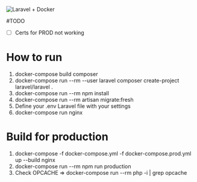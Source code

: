 ![Laravel + Docker](https://miro.medium.com/max/1400/1*lThfRGpuoHA0rcB6SQfrsQ@2x.png)

#TODO 
- [ ] Certs for PROD not working

# How to run
1. docker-compose build composer
2. docker-compose run --rm --user laravel composer create-project laravel/laravel .
3. docker-compose run --rm npm install
4. docker-compose run --rm artisan migrate:fresh
5. Define your .env Laravel file with your settings
6. docker-compose run nginx

# Build for production
1. docker-compose -f docker-compose.yml -f docker-compose.prod.yml up --build nginx
2. docker-compose run --rm npm run production
3. Check OPCACHE => docker-compose run --rm php -i | grep opcache
